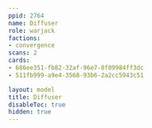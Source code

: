 ```yaml
---
ppid: 2764
name: Diffuser
role: warjack
factions:
- convergence
scans: 2
cards:
- 686ee351-fb82-32af-96e7-8f09984ff3dc
- 511fb999-a9e4-3568-93b6-2a2cc5943c51

layout: model
title: Diffuser
disableToc: true
hidden: true
---
```

